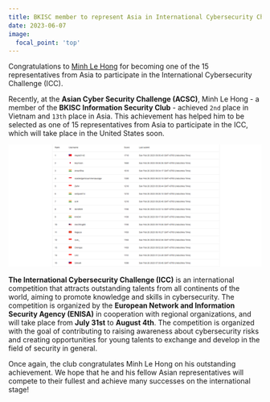 ```yaml
---
title: BKISC member to represent Asia in International Cybersecurity Challenge 2023
date: 2023-06-07
image:
  focal_point: 'top'
---
```


Congratulations to [Minh Le Hong](https://blog.bkisc.com/author/onirique/) for becoming one of the 15 representatives from Asia to participate in the International Cybersecurity Challenge (ICC).

Recently, at the **Asian Cyber Security Challenge (ACSC)**, Minh Le Hong - a member of the **BKISC Information Security Club** - achieved `2nd` place in Vietnam and `13th` place in Asia. This achievement has helped him to be selected as one of 15 representatives from Asia to participate in the ICC, which will take place in the United States soon.

<img src="feature.png" alt="Scoreboard" width="1000"/>

**The International Cybersecurity Challenge (ICC)** is an international competition that attracts outstanding talents from all continents of the world, aiming to promote knowledge and skills in cybersecurity. The competition is organized by the **European Network and Information Security Agency (ENISA)** in cooperation with regional organizations, and will take place from **July 31st** to **August 4th**. The competition is organized with the goal of contributing to raising awareness about cybersecurity risks and creating opportunities for young talents to exchange and develop in the field of security in general.

Once again, the club congratulates Minh Le Hong on his outstanding achievement. We hope that he and his fellow Asian representatives will compete to their fullest and achieve many successes on the international stage!